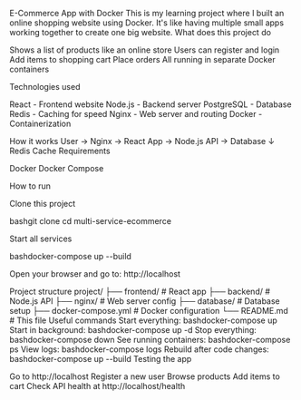 E-Commerce App with Docker
This is my learning project where I built an online shopping website using Docker. It's like having multiple small apps working together to create one big website.
What does this project do

Shows a list of products like an online store
Users can register and login
Add items to shopping cart
Place orders
All running in separate Docker containers

Technologies used

React - Frontend website
Node.js - Backend server
PostgreSQL - Database
Redis - Caching for speed
Nginx - Web server and routing
Docker - Containerization

How it works
User → Nginx → React App → Node.js API → Database
                              ↓
                           Redis Cache
Requirements

Docker
Docker Compose

How to run

Clone this project

bashgit clone <your-repo-url>
cd multi-service-ecommerce

Start all services

bashdocker-compose up --build

Open your browser and go to: http://localhost

Project structure
project/
├── frontend/          # React app
├── backend/           # Node.js API
├── nginx/             # Web server config
├── database/          # Database setup
├── docker-compose.yml # Docker configuration
└── README.md          # This file
Useful commands
Start everything:
bashdocker-compose up
Start in background:
bashdocker-compose up -d
Stop everything:
bashdocker-compose down
See running containers:
bashdocker-compose ps
View logs:
bashdocker-compose logs
Rebuild after code changes:
bashdocker-compose up --build
Testing the app

Go to http://localhost
Register a new user
Browse products
Add items to cart
Check API health at http://localhost/health
